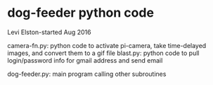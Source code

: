 # dog-feeder python code
Levi Elston-started Aug 2016

camera-fn.py: python code to activate pi-camera, take time-delayed images, and convert them to a gif file
blast.py: python code to pull login/password info for gmail address and send email

dog-feeder.py: main program calling other subroutines
